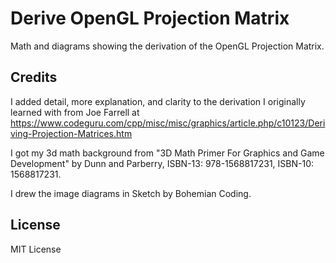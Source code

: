 # Derive OpenGL Projection Matrix

Math and diagrams showing the derivation of the OpenGL Projection Matrix.

## Credits
I added detail, more explanation, and clarity to the derivation I originally learned with from Joe Farrell at https://www.codeguru.com/cpp/misc/misc/graphics/article.php/c10123/Deriving-Projection-Matrices.htm

I got my 3d math background from "3D Math Primer For Graphics and Game Development" by Dunn and Parberry, ISBN-13: 978-1568817231, ISBN-10: 1568817231.

I drew the image diagrams in Sketch by Bohemian Coding.

## License

MIT License